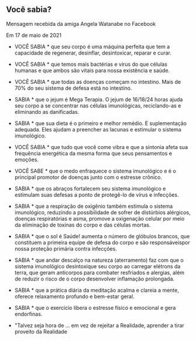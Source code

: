 ## Você sabia?

Mensagem recebida da amiga Angela Watanabe no Facebook

Em 17 de maio de 2021

* VOCÊ SABIA * que seu corpo é uma máquina perfeita que tem a capacidade de regenerar, desinflar, desintoxicar, reparar e curar.

* VOCÊ SABIA * que temos mais bactérias e vírus do que células humanas e que ambos são vitais para nossa existência e saúde.

* VOCÊ SABIA * que todas as doenças começam no intestino. Mais de 70% do seu sistema de defesa está no intestino.

* SABIA * que o jejum é Mega Terapia. O jejum de 16/18/24 horas ajuda seu corpo a se concentrar nas células imunológicas, reciclando-as e eliminando as danificadas.

* SABIA * que sua dieta é o primeiro e melhor remédio. E suplementação adequada. Eles ajudam a preencher as lacunas e estimular o sistema imunológico.

* VOCÊ SABIA * que tudo que você come vibra e que a sintonia afeta sua frequência energética da mesma forma que seus pensamentos e emoções.

* VOCÊ SABE * que o medo enfraquece o sistema imunológico e é o principal promotor de doenças junto com o estresse crônico.

* SABIA * que os abraços fortalecem seu sistema imunológico e estimulam suas defesas a ponto de protegê-lo de vírus e infecções.

* SABIA * que a respiração de oxigênio também estimula o sistema imunológico, reduzindo a possibilidade de sofrer de distúrbios alérgicos, doenças respiratórias e asma, promove a oxigenação celular por meio da eliminação de toxinas do corpo e das células mortas.

* SABIA * que o sol é Saúde! aumenta o número de glóbulos brancos, que constituem a primeira equipe de defesa do corpo e são responsáveis ​​por nossa proteção primária contra infecções.

* SABIA * que andar descalço na natureza (aterramento) faz com que o sistema imunológico desintoxique seu corpo ao carregar elétrons da terra, que geram anticorpos para combater resfriados e alergias, além de reduzir o risco de o corpo desenvolver inflamação prolongada.

* SABIA * que a prática diária da meditação acalma e clareia a mente, oferece relaxamento profundo e bem-estar geral.

* SABIA * que o exercício libera o estresse físico e emocional e gera endorfinas.

* "Talvez seja hora de ... em vez de rejeitar a Realidade, aprender a tirar proveito da Realidade
